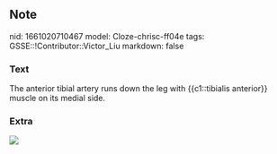 ## Note
nid: 1661020710467
model: Cloze-chrisc-ff04e
tags: GSSE::!Contributor::Victor_Liu
markdown: false

### Text
The anterior tibial artery runs down the leg with {{c1::tibialis anterior}} muscle on its medial side.

### Extra
<img src="paste-3ecfb4da73a69dc26efca2e53b0f2382c96f340f.jpg">
